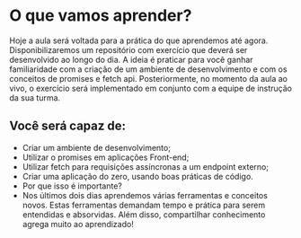 # O que vamos aprender?

Hoje a aula será voltada para a prática do que aprendemos até agora. Disponibilizaremos um repositório com exercício que deverá ser desenvolvido ao longo do dia. A ideia é praticar para você ganhar familiaridade com a criação de um ambiente de desenvolvimento e com os conceitos de promises e fetch api. Posteriormente, no momento da aula ao vivo, o exercício será implementado em conjunto com a equipe de instrução da sua turma.

## Você será capaz de:

- Criar um ambiente de desenvolvimento;
- Utilizar o promises em aplicações Front-end;
- Utilizar fetch para requisições assíncronas a um endpoint externo;
- Criar uma aplicação do zero, usando boas práticas de código.
- Por que isso é importante?
- Nos últimos dois dias aprendemos várias ferramentas e conceitos novos. Estas ferramentas demandam tempo e prática para serem entendidas e absorvidas. Além disso, compartilhar conhecimento agrega muito ao aprendizado!